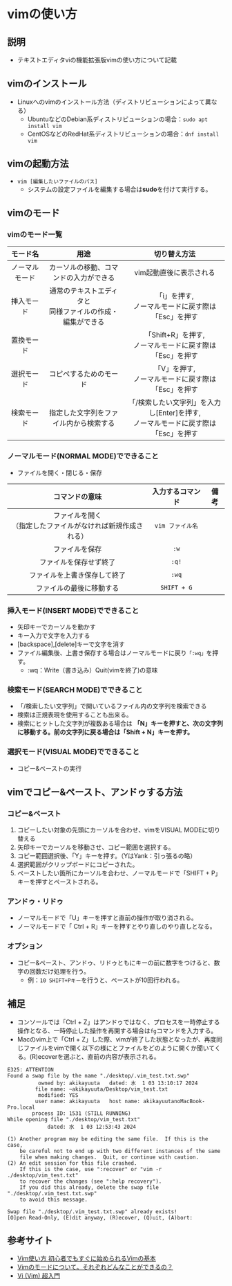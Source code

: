 # vimの使い方

## 説明
- テキストエディタviの機能拡張版vimの使い方について記載

## vimのインストール
- Linuxへのvimのインストール方法（ディストリビューションによって異なる）
  - UbuntuなどのDebian系ディストリビューションの場合：```sudo apt install vim```
  - CentOSなどのRedHat系ディストリビューションの場合：```dnf install vim```
  
## vimの起動方法
- ```vim [編集したいファイルのパス]```
  - システムの設定ファイルを編集する場合は**sudo**を付けて実行する。


## vimのモード
### vimのモード一覧
|モード名|用途|切り替え方法|
|:---:|:---:|:---:|
|ノーマルモード|カーソルの移動、コマンドの入力ができる|vim起動直後に表示される|
|挿入モード|通常のテキストエディタと</br>同様ファイルの作成・編集ができる|「i」を押す,</br>ノーマルモードに戻す際は「Esc」を押す|
|置換モード||「Shift+R」を押す,</br>ノーマルモードに戻す際は「Esc」を押す|
|選択モード|コピぺするためのモード|「V」を押す,</br>ノーマルモードに戻す際は「Esc」を押す|
|検索モード|指定した文字列をファイル内から検索する|「/検索したい文字列」を入力し[Enter]を押す,</br>ノーマルモードに戻す際は「Esc」を押す|

### ノーマルモード(NORMAL MODE)でできること
- ファイルを開く・閉じる・保存

|コマンドの意味|入力するコマンド|備考|
|:---:|:---:|:---:|
|ファイルを開く</br>（指定したファイルがなければ新規作成される）|```vim ファイル名```||
|ファイルを保存|```:w```||
|ファイルを保存せず終了|```:q!```||
|ファイルを上書き保存して終了|```:wq```||
|ファイルの最後に移動する|`SHIFT + G`|


### 挿入モード(INSERT MODE)でできること
- 矢印キーでカーソルを動かす
- キー入力で文字を入力する
- [backspace],[delete]キーで文字を消す
- ファイル編集後、上書き保存する場合はノーマルモードに戻り```「:wq」```を押す。
  - :wq：Write（書き込み）Quit(vimを終了)の意味

### 検索モード(SEARCH MODE)でできること
- 「/検索したい文字列」で開いているファイル内の文字列を検索できる
- 検索は正規表現を使用することも出来る。
- 検索にヒットした文字列が複数ある場合は **「N」キーを押すと、次の文字列に移動する。前の文字列に戻る場合は「Shift + N」キーを押す。**

### 選択モード(VISUAL MODE)でできること
- コピー&ペーストの実行

## vimでコピー&ペースト、アンドゥする方法
### コピー&ペースト
1. コピーしたい対象の先頭にカーソルを合わせ、vimをVISUAL MODEに切り替える
2. 矢印キーでカーソルを移動させ、コピー範囲を選択する。
3. コピー範囲選択後、「Y」キーを押す。（YはYank：引っ張るの略）
4. 選択範囲がクリップボードにコピーされた。
5. ペーストしたい箇所にカーソルを合わせ、ノーマルモードで「SHIFT + P」キーを押すとペーストされる。
### アンドゥ・リドゥ
- ノーマルモードで「U」キーを押すと直前の操作が取り消される。
- ノーマルモードで「 Ctrl + R」キーを押すとやり直しのやり直しとなる。
### オプション
- コピー&ペースト、アンドゥ、リドゥともにキーの前に数字をつけると、数字の回数だけ処理を行う。
  - 例：```10 SHIFT+Pキー```を行うと、ペーストが10回行われる。


## 補足
- コンソールでは「Ctrl + Z」はアンドゥではなく、プロセスを一時停止する操作となる、一時停止した操作を再開する場合は```fg```コマンドを入力する。
- Macのvim上で「Ctrl + Z」した際、vimが終了した状態となったが、再度同じファイルをvimで開く以下の様にとファイルをどのように開くか聞いてくる。(R)ecoverを選ぶと、直前の内容が表示される。

```
E325: ATTENTION
Found a swap file by the name "./desktop/.vim_test.txt.swp"
          owned by: akikayuuta   dated: 水  1 03 13:10:17 2024
         file name: ~akikayuuta/Desktop/vim_test.txt
          modified: YES
         user name: akikayuuta   host name: akikayuutanoMacBook-Pro.local
        process ID: 1531 (STILL RUNNING)
While opening file "./desktop/vim_test.txt"
             dated: 水  1 03 12:53:43 2024

(1) Another program may be editing the same file.  If this is the case,
    be careful not to end up with two different instances of the same
    file when making changes.  Quit, or continue with caution.
(2) An edit session for this file crashed.
    If this is the case, use ":recover" or "vim -r ./desktop/vim_test.txt"
    to recover the changes (see ":help recovery").
    If you did this already, delete the swap file "./desktop/.vim_test.txt.swp"
    to avoid this message.

Swap file "./desktop/.vim_test.txt.swp" already exists!
[O]pen Read-Only, (E)dit anyway, (R)ecover, (Q)uit, (A)bort: 
```

## 参考サイト
- [Vim使い方 初心者でもすぐに始められるVimの基本](https://original-game.com/vim-mac2/)
- [Vimのモードについて。それぞれどんなことができるの？](https://original-game.com/vim-mac3/)
- [Vi (Vim) 超入門](https://www.hpc.co.jp/support/hello_vi_04/)